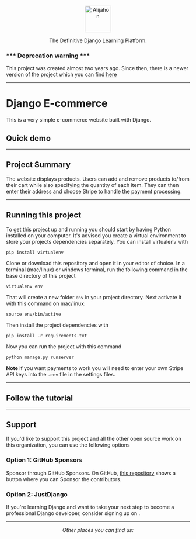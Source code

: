 <p align="center">
  <p align="center">
    <a href="#" target="_blank">
      <img src="" alt="Alijahon" height="72">
    </a>
  </p>
  <p align="center">
    The Definitive Django Learning Platform.
  </p>
</p>

### *** Deprecation warning ***

This project was created almost two years ago. Since then, there is a newer version of the project which you can find [here](https://github.com/URL)

  
---

# Django E-commerce

This is a very simple e-commerce website built with Django.

## Quick demo
---

## Project Summary

The website displays products. Users can add and remove products to/from their cart while also specifying the quantity of each item. They can then enter their address and choose Stripe to handle the payment processing.


---

## Running this project

To get this project up and running you should start by having Python installed on your computer. It's advised you create a virtual environment to store your projects dependencies separately. You can install virtualenv with

```
pip install virtualenv
```

Clone or download this repository and open it in your editor of choice. In a terminal (mac/linux) or windows terminal, run the following command in the base directory of this project

```
virtualenv env
```

That will create a new folder `env` in your project directory. Next activate it with this command on mac/linux:

```
source env/bin/active
```

Then install the project dependencies with

```
pip install -r requirements.txt
```

Now you can run the project with this command

```
python manage.py runserver
```


**Note** if you want payments to work you will need to enter your own Stripe API keys into the `.env` file in the settings files.

---

## Follow the tutorial

---

## Support

If you'd like to support this project and all the other open source work on this organization, you can use the following options

### Option 1: GitHub Sponsors

Sponsor through GitHub Sponsors. On GitHub, [this repository](https://github.com/URL) shows a button where you can Sponsor the contributors.

### Option 2: JustDjango

If you're learning Django and want to take your next step to become a professional Django developer, consider signing up on .

---

<div align="center">

<i>Other places you can find us:</i><br>

</div>
